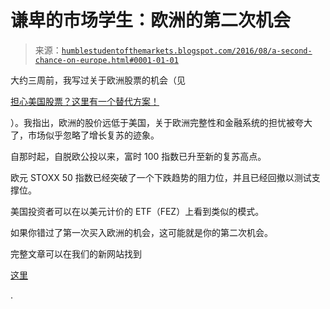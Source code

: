 <!--yml

类别：未分类

日期：2024-05-18 03:02:53

-->

# 谦卑的市场学生：欧洲的第二次机会

> 来源：[`humblestudentofthemarkets.blogspot.com/2016/08/a-second-chance-on-europe.html#0001-01-01`](https://humblestudentofthemarkets.blogspot.com/2016/08/a-second-chance-on-europe.html#0001-01-01)

大约三周前，我写过关于欧洲股票的机会（见

[担心美国股票？这里有一个替代方案！](https://humblestudentofthemarkets.com/2016/08/01/worried-about-us-equities-heres-an-alternative/)

）。我指出，欧洲的股价远低于美国，关于欧洲完整性和金融系统的担忧被夸大了，市场似乎忽略了增长复苏的迹象。

自那时起，自脱欧公投以来，富时 100 指数已升至新的复苏高点。

欧元 STOXX 50 指数已经突破了一个下跌趋势的阻力位，并且已经回撤以测试支撑位。

美国投资者可以在以美元计价的 ETF（FEZ）上看到类似的模式。

如果你错过了第一次买入欧洲的机会，这可能就是你的第二次机会。

完整文章可以在我们的新网站找到

[这里](https://humblestudentofthemarkets.com/2016/08/23/second-chance-europe/)

.
